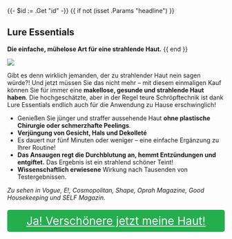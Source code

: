 {{- $id := .Get "id" -}}
{{ if not (isset .Params "headline") }}
## Lure Essentials

**Die einfache, mühelose Art für eine strahlende Haut.**
{{ end }}

[![](/list/lure-title.jpg)](https://t.gadgetadvisers.com/click/{{$id}})

Gibt es denn wirklich jemanden, der zu strahlender Haut nein sagen würde?! Und jetzt müssen Sie das nicht mehr – mit diesem einmaligen Kauf können Sie für immer eine **makellose, gesunde und strahlende Haut haben**. Die hochgeschätzte, aber in der Regel teure Schröpftechnik ist dank Lure Essentials endlich auch für die Anwendung zu Hause erschwinglich!

- Genießen Sie jünger und straffer aussehende Haut **ohne plastische Chirurgie oder schmerzhafte Peelings**.
- **Verjüngung von Gesicht, Hals und Dekolleté**
- Es dauert nur fünf Minuten oder weniger – eine einfache Ergänzung zu Ihrer Routine!
- **Das Ansaugen regt die Durchblutung an, hemmt Entzündungen und entgiftet.** Das Ergebnis ist ein strahlend schöner Teint!
- **Wissenschaftlich erwiesene** Wirkung nach Tausenden von Testergebnissen.

*Zu sehen in Vogue, E!, Cosmopolitan, Shape, Oprah Magazine, Good Housekeeping und SELF Magazin.*

<a href="(https://t.gadgetadvisers.com/click/{{$id}})" style="color: white;">
   <div style="text-align:center;background-color:#25ae4e;margin-bottom:20px;margin-top:20px;width: 100%;-webkit-border-radius: 5px;">
      <div style="color: white; padding: 10px;font-size: 26px;">
      Ja! Verschönere jetzt meine Haut!
      </div>
   </div>
</a>